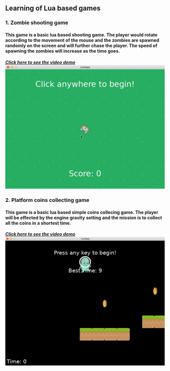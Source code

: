 ## Learning of Lua based games 
### 1. Zombie shooting game
#### This game is a basic lua based shooting game. The player would rotate according to the movement of the mouse and the zombies are spawned randomly on the screen and will further chase the player. The speed of spawning the zombies will increase as the time goes.
[***Click here to see the video demo***](https://youtu.be/Vr-1Vuxb63A)
![](https://github.com/shenn034/hello-world/blob/master/zombie.jpg)


### 2. Platform coins collecting game
#### This game is a basic lua based simple coins collecing game. The player will be effected by the engine gravity setting and the mission is to collect all the coins in a shortest time.
[***Click here to see the video demo***](https://youtu.be/if6H4prL8vw)
![](https://github.com/shenn034/hello-world/blob/master/platform.jpg)

